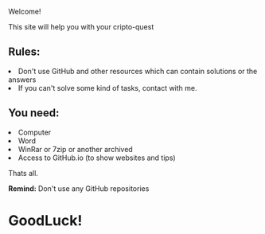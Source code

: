 <p>Welcome!</p>
<p>This site will help you with your cripto-quest</p>
<h2>Rules:</h2>
<li>Don't use GitHub and other resources which can contain solutions or the answers</li>
<li>If you can't solve some kind of tasks, contact with me.</li>
<h2>You need:</h2>
<li>Computer</li>
<li>Word</li>
<li>WinRar or 7zip or another archived</li>
<li>Access to GitHub.io (to show websites and tips)</li>
<p>Thats all.<p>
<p><b>Remind:</b> Don't use any GitHub repositories</p>
<h1>GoodLuck!</h1>
